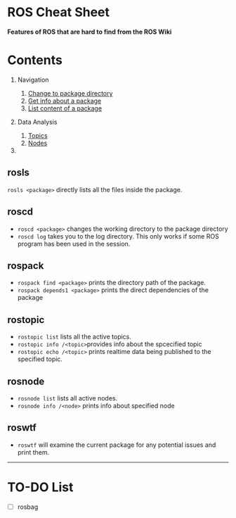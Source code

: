 # ROS Cheat Sheet
**Features of ROS that are hard to find from the ROS Wiki**


# Contents
1. Navigation  
    1. [Change to package directory](#roscd)
    2. [Get info about a package](#rospack)
    3. [List content of a package](#rosls)

2. Data Analysis
    1. [Topics](#rostopic)
    2. [Nodes](#rosnode)
    
3. 

## rosls
`rosls <package>` directly lists all the files inside the package.

## roscd
- `roscd <package>` changes the working directory to the package directory
- `roscd log` takes you to the log directory. This only works if some ROS program has been used in the session.

## rospack
- `rospack find <package>` prints the directory path of the package.
- `rospack depends1 <package>` prints the direct dependencies of the package

## rostopic
- `rostopic list` lists all the active topics.
- `rostopic info /<topic>`provides info about the spcecified topic
- `rostopic echo /<topic>` prints realtime data being published to the specified topic.

## rosnode
- `rosnode list` lists all active nodes.
- `rosnode info /<node>` prints info about specified node

## roswtf
- `roswtf` will examine the current package for any potential issues and print them.

---
# TO-DO List
- [ ] rosbag
